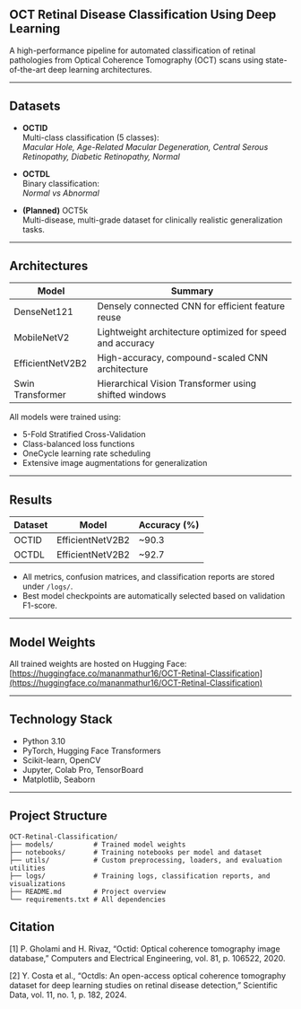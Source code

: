 ## OCT Retinal Disease Classification Using Deep Learning

A high-performance pipeline for automated classification of retinal pathologies from Optical Coherence Tomography (OCT) scans using state-of-the-art deep learning architectures.

---

## Datasets

- **OCTID**  
  Multi-class classification (5 classes):  
  *Macular Hole, Age-Related Macular Degeneration, Central Serous Retinopathy, Diabetic Retinopathy, Normal*

- **OCTDL**  
  Binary classification:  
  *Normal vs Abnormal*

- **(Planned)** OCT5k  
  Multi-disease, multi-grade dataset for clinically realistic generalization tasks.

---

## Architectures

| Model              | Summary                                       |
|--------------------|-----------------------------------------------|
| DenseNet121        | Densely connected CNN for efficient feature reuse |
| MobileNetV2        | Lightweight architecture optimized for speed and accuracy |
| EfficientNetV2B2   | High-accuracy, compound-scaled CNN architecture |
| Swin Transformer   | Hierarchical Vision Transformer using shifted windows |

All models were trained using:
- 5-Fold Stratified Cross-Validation
- Class-balanced loss functions
- OneCycle learning rate scheduling
- Extensive image augmentations for generalization

---

## Results

| Dataset | Model            | Accuracy (%) |
|---------|------------------|--------------|
| OCTID   | EfficientNetV2B2 | ~90.3        |
| OCTDL   | EfficientNetV2B2 | ~92.7        |

- All metrics, confusion matrices, and classification reports are stored under `/logs/`.
- Best model checkpoints are automatically selected based on validation F1-score.

---

## Model Weights

All trained weights are hosted on Hugging Face:  
[https://huggingface.co/mananmathur16/OCT-Retinal-Classification](https://huggingface.co/mananmathur16/OCT-Retinal-Classification)

---

## Technology Stack

- Python 3.10  
- PyTorch, Hugging Face Transformers  
- Scikit-learn, OpenCV  
- Jupyter, Colab Pro, TensorBoard  
- Matplotlib, Seaborn

---

## Project Structure

```plaintext
OCT-Retinal-Classification/
├── models/          # Trained model weights
├── notebooks/       # Training notebooks per model and dataset
├── utils/           # Custom preprocessing, loaders, and evaluation utilities
├── logs/            # Training logs, classification reports, and visualizations
├── README.md        # Project overview
└── requirements.txt # All dependencies
```

## Citation

[1] P. Gholami and H. Rivaz, “Octid: Optical coherence tomography image database,” Computers and Electrical Engineering, vol. 81, p. 106522, 2020.

[2] Y. Costa et al., “Octdls: An open-access optical coherence tomography dataset for deep learning studies on retinal disease detection,” Scientific Data, vol. 11, no. 1, p. 182, 2024.
